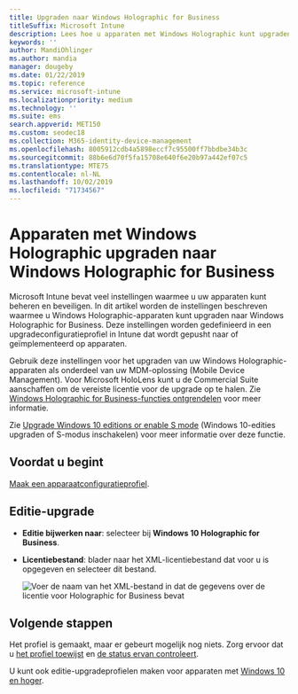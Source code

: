 ```yaml
---
title: Upgraden naar Windows Holographic for Business
titleSuffix: Microsoft Intune
description: Lees hoe u apparaten met Windows Holographic kunt upgraden naar Windows Holographic for Business
keywords: ''
author: MandiOhlinger
ms.author: mandia
manager: dougeby
ms.date: 01/22/2019
ms.topic: reference
ms.service: microsoft-intune
ms.localizationpriority: medium
ms.technology: ''
ms.suite: ems
search.appverid: MET150
ms.custom: seodec18
ms.collection: M365-identity-device-management
ms.openlocfilehash: 8005912cdb4a5898eccf7c95500ff7bbdbe34b3c
ms.sourcegitcommit: 88b6e6d70f5fa15708e640f6e20b97a442ef07c5
ms.translationtype: MTE75
ms.contentlocale: nl-NL
ms.lasthandoff: 10/02/2019
ms.locfileid: "71734567"
---
```

# <a name="upgrade-devices-running-windows-holographic-to-windows-holographic-for-business"></a>Apparaten met Windows Holographic upgraden naar Windows Holographic for Business

Microsoft Intune bevat veel instellingen waarmee u uw apparaten kunt beheren en beveiligen. In dit artikel worden de instellingen beschreven waarmee u Windows Holographic-apparaten kunt upgraden naar Windows Holographic for Business. Deze instellingen worden gedefinieerd in een upgradeconfiguratieprofiel in Intune dat wordt gepusht naar of geïmplementeerd op apparaten.

Gebruik deze instellingen voor het upgraden van uw Windows Holographic-apparaten als onderdeel van uw MDM-oplossing (Mobile Device Management). Voor Microsoft HoloLens kunt u de Commercial Suite aanschaffen om de vereiste licentie voor de upgrade op te halen. Zie [Windows Holographic for Business-functies ontgrendelen](https://docs.microsoft.com/hololens/hololens-upgrade-enterprise) voor meer informatie.

Zie [Upgrade Windows 10 editions or enable S mode](../edition-upgrade-configure-windows-10.md) (Windows 10-edities upgraden of S-modus inschakelen) voor meer informatie over deze functie.

## <a name="before-you-begin"></a>Voordat u begint

[Maak een apparaatconfiguratieprofiel](edition-upgrade-configure-windows-10.md#create-the-profile).

## <a name="edition-upgrade"></a>Editie-upgrade

- **Editie bijwerken naar**: selecteer bij **Windows 10 Holographic for Business**.
- **Licentiebestand**: blader naar het XML-licentiebestand dat voor u is opgegeven en selecteer dit bestand.

  ![Voer de naam van het XML-bestand in dat de gegevens over de licentie voor Holographic for Business bevat](./media/holographic-upgrade/Holographic-edition-upgrade.png)
 
## <a name="next-steps"></a>Volgende stappen

Het profiel is gemaakt, maar er gebeurt mogelijk nog niets. Zorg ervoor dat u [het profiel toewijst](device-profile-assign.md) en [de status ervan controleert](../device-profile-monitor.md).

U kunt ook editie-upgradeprofielen maken voor apparaten met [Windows 10 en hoger](edition-upgrade-windows-settings.md).
